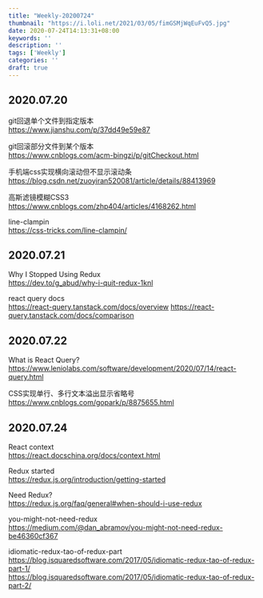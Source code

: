 ```yaml
---
title: "Weekly-20200724"
thumbnail: "https://i.loli.net/2021/03/05/fimGSMjWqEuFvQ5.jpg"
date: 2020-07-24T14:13:31+08:00
keywords: ''
description: ''
tags: ['Weekly']
categories: ''
draft: true
---
```


## 2020.07.20

git回退单个文件到指定版本  
https://www.jianshu.com/p/37dd49e59e87

git回滚部分文件到某个版本  
https://www.cnblogs.com/acm-bingzi/p/gitCheckout.html

手机端css实现横向滚动但不显示滚动条  
https://blog.csdn.net/zuoyiran520081/article/details/88413969

高斯滤镜模糊CSS3  
https://www.cnblogs.com/zhp404/articles/4168262.html

line-clampin  
https://css-tricks.com/line-clampin/

## 2020.07.21

Why I Stopped Using Redux     
https://dev.to/g_abud/why-i-quit-redux-1knl  

react query docs  
https://react-query.tanstack.com/docs/overview
https://react-query.tanstack.com/docs/comparison

## 2020.07.22

What is React Query?  
https://www.leniolabs.com/software/development/2020/07/14/react-query.html

CSS实现单行、多行文本溢出显示省略号  
https://www.cnblogs.com/gopark/p/8875655.html

## 2020.07.24

React context  
https://react.docschina.org/docs/context.html

Redux started  
https://redux.js.org/introduction/getting-started

Need Redux?  
https://redux.js.org/faq/general#when-should-i-use-redux

you-might-not-need-redux  
https://medium.com/@dan_abramov/you-might-not-need-redux-be46360cf367

idiomatic-redux-tao-of-redux-part  
https://blog.isquaredsoftware.com/2017/05/idiomatic-redux-tao-of-redux-part-1/  
https://blog.isquaredsoftware.com/2017/05/idiomatic-redux-tao-of-redux-part-2/  
